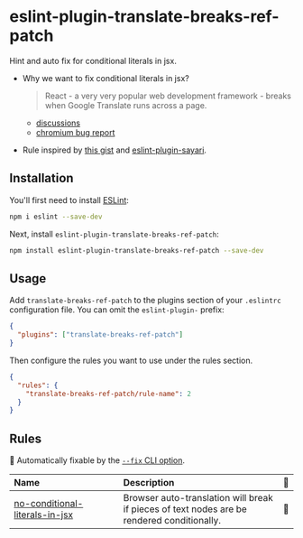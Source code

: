 # eslint-plugin-translate-breaks-ref-patch

Hint and auto fix for conditional literals in jsx.

- Why we want to fix conditional literals in jsx?

  > React - a very very popular web development framework - breaks when Google Translate runs across a page.

  - [discussions](https://github.com/facebook/react/issues/11538)
  - [chromium bug report](https://bugs.chromium.org/p/chromium/issues/detail?id=872770)

- Rule inspired by [this gist](https://gist.github.com/azirbel/51518d919de979197a7c5c25c54a56d6) and [eslint-plugin-sayari](https://github.com/sayari-analytics/eslint-plugin-sayari/blob/main/lib/rules/no-unwrapped-jsx-text.js).

## Installation

You'll first need to install [ESLint](https://eslint.org/):

```sh
npm i eslint --save-dev
```

Next, install `eslint-plugin-translate-breaks-ref-patch`:

```sh
npm install eslint-plugin-translate-breaks-ref-patch --save-dev
```

## Usage

Add `translate-breaks-ref-patch` to the plugins section of your `.eslintrc` configuration file. You can omit the `eslint-plugin-` prefix:

```json
{
  "plugins": ["translate-breaks-ref-patch"]
}
```

Then configure the rules you want to use under the rules section.

```json
{
  "rules": {
    "translate-breaks-ref-patch/rule-name": 2
  }
}
```

## Rules

<!-- begin auto-generated rules list -->

🔧 Automatically fixable by the [`--fix` CLI option](https://eslint.org/docs/user-guide/command-line-interface#--fix).

| Name                                                                           | Description                                                                                | 🔧 |
| :----------------------------------------------------------------------------- | :----------------------------------------------------------------------------------------- | :- |
| [no-conditional-literals-in-jsx](docs/rules/no-conditional-literals-in-jsx.md) | Browser auto-translation will break if pieces of text nodes are be rendered conditionally. | 🔧 |

<!-- end auto-generated rules list -->
